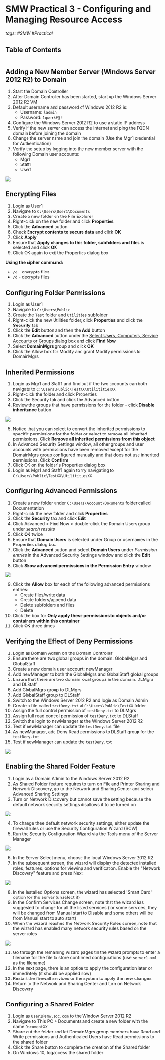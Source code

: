 # SMW Practical 3 - Configuring and Managing Resource Access

###### tags: #SMW #Practical 

## Table of Contents
```toc
```

## Adding a New Member Server (Windows Server 2012 R2) to Domain
1. Start the Domain Controller
2. After Domain Controller has been started, start up the Windows Server 2012 R2 VM
3. Default username and password of Windows 2012 R2 is:
	- Username: `ladmin`
	- Password: `1qwer$#@!`
4. Configure the Windows Server 2012 R2 to use a static IP address
5. Verify if the new server can access the Internet and ping the FQDN domain before joining the domain
6. Change the server name and join the domain (Use the Mgr1 credential for Authentication)
7. Verify the setup by logging into the new member server with the following Domain user accounts:
	- Mgr1
	- Staff1
	- User1

![](https://i.imgur.com/qJkZx13.png)

## Encrypting Files
1. Login as User1
2. Navigate to `C:\Users\User1\Documents`
3. Create a new folder on the File Explorer
4. Right-click on the new folder and click **Properties**
5. Click the **Advanced** button
6. Check **Encrypt contents to secure data** and click **OK**
7. Click **Apply**
8. Ensure that **Apply changes to this folder, subfolders and files** is selected and click **OK**
9. Click OK again to exit the Properties dialog box

**Using the cipher command:**
- `/e` - encrypts files
- `/d` - decrypts files

## Configuring Folder Permissions
1. Login as User1
2. Navigate to `C:\Users\Public`
3. Create the `Test` folder and `Utilities` subfolder
4. Right-click the new Utilities folder, click **Properties** and click the **Security** tab
5. Click the **Edit** button and then the **Add** button
6. Click the **Advanced** button under the <u>Select Users, Computers, Service Accounts or Groups</u> dialog box and click **Find Now**
7. Select **DomainMgrs** group and click **OK**
8. Click the Allow box for Modify and grant Modify permissions to DomainMgrs

## Inherited Permissions
1. Login as Mgr1 and Staff1 and find out if the two accounts can both navigate to `C:\Users\Public\TestXX\UtilititiesXX`
2. Right-click the folder and click Properties
3. Click the Security tab and click the Advanced button
4. Review the groups that have permissions for the folder - click **Disable inheritance** button

![](https://i.imgur.com/MsAENcB.png)

5. Notice that you can select to convert the inherited permissions to specific permissions for the folder or select to remove all inherited permissions. Click **Remove all inherited permissions from this object**
6. In Advanced Security Settings window, all other groups and user accounts with permissions have been removed except for the DomainMgrs group configured manually and that does not use inherited permissions. Click **Confirm**
7. Click OK on the folder's Properties dialog box
8. Login as Mgr1 and Staff1 again to try navigating to `C:\Users\Public\TestXX\UtilititiesXX`

## Configuring Advanced Permissions
1. Create a new folder under `C:\Users\Account\Documents` folder called Documentation
2. Right-click the new folder and click **Properties**
3. Click the **Security** tab and click **Edit**
4. Click Advanced > Find Now > double-click the Domain Users group under *search results*
5. Click **OK** twice
6. Ensure that **Domain Users** is selected under Group or usernames in the Properties dialog box
7. Click the **Advanced** button and select **Domain Users** under *Permission entries* in the Advanced Security Settings window and click the **Edit** button
8. Click **Show advanced permissions in the Permission Entry** window

![](https://i.imgur.com/PTGNQOG.png)

9. Click the **Allow** box for each of the following advanced permissions entries:
	- Create files/write data
	- Create folders/append data
	- Delete subfolders and files
	- Delete
10. Click the box for **Only apply these permissions to objects and/or containers within this container**
11. Click **OK** three times

## Verifying the Effect of Deny Permissions
1. Login as Domain Admin on the Domain Controller
2. Ensure there are two global groups in the domain: GlobalMgrs and GlobalStaff
3. Create a new domain user account: newManager
4. Add newManager to both the GlobalMgrs and GlobalStaff global groups
5. Ensure that there are two domain local groups in the domain: DLMgrs and DLStaff
6. Add GlobalMgrs group to DLMgrs
7. Add GlobalStaff group to DLStaff
8. Switch to the Windows Server 2012 R2  and login as Domain Admin
9. Create a file called `testDeny.txt` at `C:\Users\Public\TestXX` folder
10. Assign the full control permission of `testDeny.txt` to DLMgrs
11. Assign full read control permission of `testDeny.txt` to DLStaff
12. Switch the login to newManager at the Windows Server 2012 R2 
13. Test if newManager can update the `testDeny.txt` file
14. As newManager, add Deny Read permissions to DLStaff group for the `testDeny.txt`
15. Test if newManager can update the `testDeny.txt`

![](https://i.imgur.com/0F82Mpv.png)

## Enabling the Shared Folder Feature
1. Login as a Domain Admin to the Windows Server 2012 R2
2. As Shared Folder feature requires to turn on File and Printer Sharing and Network Discovery, go to the Network and Sharing Center and select Advanced Sharing Settings
3. Turn on Network Discovery but cannot save the setting because the default network security settings disallows it to be turned on

![](https://i.imgur.com/L13gOyq.png)

4. To change thee default network security settings, either update the firewall rules or use the Security Configuration Wizard (SCW)
5. Run the Security Configuration Wizard via the Tools menu of the Server Manager

![](https://i.imgur.com/1LFVmDW.png)

6. In the Server Select menu, choose the local Windows Server 2012 R2  
7. In the subsequent screen, the wizard will display the detected installed roles, features, options for viewing and verification. Enable the "Network Discovery" feature and press Next

![](https://i.imgur.com/Zd2oq6x.png)

8. In the Installed Options screen, the wizard has selected 'Smart Card' option for the server (unselect it)
9. In the Confirm Services Change screen, note that the wizard has suggested to change for all the listed services (for some services, they will be changed from Manual start to Disable and some others will be from Manual start to auto start)
10. When the wizard reaches the Network Security Rules screen, note that the wizard has enabled many network security rules based on the server roles

![](https://i.imgur.com/l6TWE0p.png)

11. Go through the remaining wizard pages till the wizard prompts to enter a filename for the file to store confirmed configurations (use `server1.xml` as the filename)
12. In the next page, there is an option to apply the configuration later or immediately (it should be applied now)
13. Restart the firewall services or the system to apply the new changes
14. Return to the Network and Sharing Center and turn on Network Discovery

## Configuring a Shared Folder
1. Login as `User1@smw.soc.com` to the Window Server 2012 R2
2. Navigate to This PC > Documents and create a new folder with the name `DocumentXX`
3. Share out the folder and let DomainMgrs group members have Read and Write permissions and Authenticated Users have Read permissions to the shared folder
4. Click the Share button to complete the creation of the Shared folder
5. On Windows 10, logaccess the shared folder 